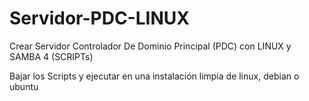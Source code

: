 # Servidor-PDC-LINUX
Crear Servidor Controlador De Dominio Principal (PDC) con LINUX y SAMBA 4 (SCRIPTs)

Bajar los Scripts y ejecutar en una instalación limpia de linux, debian o ubuntu
